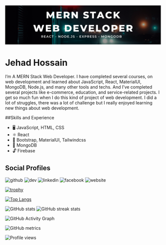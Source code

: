 ![I am a MERN Stack Web Developer](https://github.com/Zihad550/Zihad550/blob/main/Banner.png)

# Jehad Hossain
I’m A MERN Stack Web Developer. I have completed several courses, on web development and learned about JavaScript, React, MaterialUI, MongoDB, Node.js, and many other tools and techs. And I’ve completed several projects like e-commerce, education, and service-related projects. I get so much fun when I do this kind of project of web development. I did a lot of struggles, there was a lot of challenge but I really enjoyed learning new things about web development.

##Skills and Experience

* 🖥️ JavaScript, HTML, CSS
* ⚛️ React
* 📎 Bootstrap, MaterialUI, Tailwindcss
* 💾 MongoDB
* 🔓 Firebase


## Social Profiles
<div> 
 <img src='https://cdn.jsdelivr.net/npm/simple-icons@3.0.1/icons/github.svg' alt='github' height='40'>  
 <img src='https://cdn.jsdelivr.net/npm/simple-icons@3.0.1/icons/dev-dot-to.svg' alt='dev' height='40'> 
 <img src='https://cdn.jsdelivr.net/npm/simple-icons@3.0.1/icons/linkedin.svg' alt='linkedin' height='40'> 
  <img src='https://cdn.jsdelivr.net/npm/simple-icons@3.0.1/icons/facebook.svg' alt='facebook' height='40'>  
  <img src='https://cdn.jsdelivr.net/npm/simple-icons@3.0.1/icons/icloud.svg' alt='website' height='40'> </div>



[![trophy](https://github-profile-trophy.vercel.app/?username=Zihad550)](https://github.com/ryo-ma/github-profile-trophy)

[![Top Langs](https://github-readme-stats.vercel.app/api/top-langs/?username=Zihad550)](https://github.com/anuraghazra/github-readme-stats)  

![GitHub stats](https://github-readme-stats.vercel.app/api?username=Zihad550&show_icons=true&theme=merko)  ![GitHub streak stats](https://github-readme-streak-stats.herokuapp.com/?user=Zihad550)  

![GitHub Activity Graph](https://activity-graph.herokuapp.com/graph?username=Zihad550)  



![GitHub metrics](https://metrics.lecoq.io/Zihad550)  

![Profile views](https://gpvc.arturio.dev/Zihad550)  
